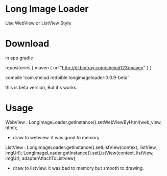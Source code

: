 # Long Image Loader
Use WebView or ListView Style

# Download
in app gradle

repositories {
    maven {
        url  "http://dl.bintray.com/sheiud123/maven"
    }
}

compile 'com.sheiud.redbible:longimageloader:0.0.9-beta'

this is beta version, But it's works.

# Usage
WebView :
LongImageLoader.getInstance().setWebViewByHtml(web_view, html);

- draw to webview. it was good to memory

ListView :
LongImageLoader.getInstance().setListView(context, listView, imgUrl);
LongImageLoader.getInstance().setListView(context, listView, imgUrl, adapterAttachToListview);

- draw to listview. it was bad to memory but smooth to drawing.
